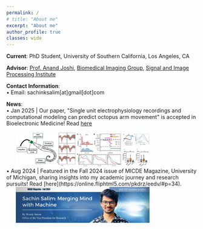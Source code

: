 ```yaml
---
permalink: /
# title: "About me"
excerpt: "About me"
author_profile: true
classes: wide
---
```


**Current**: PhD Student, University of Southern California, Los Angeles, CA

**Advisor**: [Prof. Anand Joshi](https://viterbi.usc.edu/directory/faculty/Joshi/Anand), [Biomedical Imaging Group](https://neuroimage.usc.edu/neuro/home), [Signal and Image Processing Institute](https://minghsiehece.usc.edu/groups-and-institutes/sipi/)

**Contact Information**:  
&bull; Email: sachinksalim\[at\]gmail\[dot\]com  

**News**:   
&bull; Jan 2025 | Our paper, "Single unit electrophysiology recordings and computational modeling can predict octopus arm movement" is accepted in Bioelectronic Medicine! Read [here](https://link.springer.com/article/10.1186/s42234-025-00166-9)
<div style="padding-left: 5%; padding-right: 25%;">
    <a href="https://link.springer.com/article/10.1186/s42234-025-00166-9" target="_blank">
        <img src="/images/news-2.jpg" alt="News article">
    </a>
</div>
&bull; Aug 2024 | Featured in the Fall 2024 issue of MICDE Magazine, University of Michigan, sharing insights into my academic journey and research pursuits! Read [here](https://online.fliphtml5.com/pkdrz/eedv/#p=34).
<div style="padding-left: 5%; padding-right: 25%;">
    <a href="https://online.fliphtml5.com/pkdrz/eedv/#p=34" target="_blank">
        <img src="/images/news-1.png" alt="News article">
    </a>
</div>